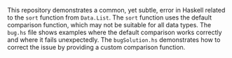 This repository demonstrates a common, yet subtle, error in Haskell related to the `sort` function from `Data.List`.  The `sort` function uses the default comparison function, which may not be suitable for all data types.  The `bug.hs` file shows examples where the default comparison works correctly and where it fails unexpectedly.  The `bugSolution.hs` demonstrates how to correct the issue by providing a custom comparison function.